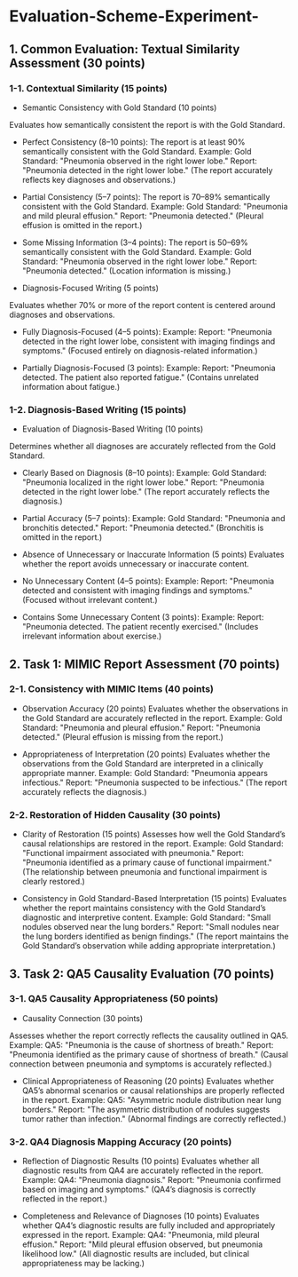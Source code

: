 # Evaluation-Scheme-Experiment-

## 1. Common Evaluation: Textual Similarity Assessment (30 points)
### 1-1. Contextual Similarity (15 points)
* Semantic Consistency with Gold Standard (10 points)

Evaluates how semantically consistent the report is with the Gold Standard.
 * Perfect Consistency (8–10 points):
The report is at least 90% semantically consistent with the Gold Standard.
Example:
Gold Standard: "Pneumonia observed in the right lower lobe."
Report: "Pneumonia detected in the right lower lobe."
(The report accurately reflects key diagnoses and observations.)

 * Partial Consistency (5–7 points):
The report is 70–89% semantically consistent with the Gold Standard.
Example:
Gold Standard: "Pneumonia and mild pleural effusion."
Report: "Pneumonia detected."
(Pleural effusion is omitted in the report.)

 * Some Missing Information (3–4 points):
The report is 50–69% semantically consistent with the Gold Standard.
Example:
Gold Standard: "Pneumonia observed in the right lower lobe."
Report: "Pneumonia detected."
(Location information is missing.)

* Diagnosis-Focused Writing (5 points)

Evaluates whether 70% or more of the report content is centered around diagnoses and observations.
 * Fully Diagnosis-Focused (4–5 points):
Example:
Report: "Pneumonia detected in the right lower lobe, consistent with imaging findings and symptoms."
(Focused entirely on diagnosis-related information.)

 * Partially Diagnosis-Focused (3 points):
Example:
Report: "Pneumonia detected. The patient also reported fatigue."
(Contains unrelated information about fatigue.)

### 1-2. Diagnosis-Based Writing (15 points)
* Evaluation of Diagnosis-Based Writing (10 points)

Determines whether all diagnoses are accurately reflected from the Gold Standard.
 * Clearly Based on Diagnosis (8–10 points):
Example:
Gold Standard: "Pneumonia localized in the right lower lobe."
Report: "Pneumonia detected in the right lower lobe."
(The report accurately reflects the diagnosis.)

 * Partial Accuracy (5–7 points):
Example:
Gold Standard: "Pneumonia and bronchitis detected."
Report: "Pneumonia detected."
(Bronchitis is omitted in the report.)

* Absence of Unnecessary or Inaccurate Information (5 points)
Evaluates whether the report avoids unnecessary or inaccurate content.
 * No Unnecessary Content (4–5 points):
Example:
Report: "Pneumonia detected and consistent with imaging findings and symptoms."
(Focused without irrelevant content.)
 * Contains Some Unnecessary Content (3 points):
Example:
Report: "Pneumonia detected. The patient recently exercised."
(Includes irrelevant information about exercise.)

## 2. Task 1: MIMIC Report Assessment (70 points)
### 2-1. Consistency with MIMIC Items (40 points)
* Observation Accuracy (20 points)
Evaluates whether the observations in the Gold Standard are accurately reflected in the report.
Example:
Gold Standard: "Pneumonia and pleural effusion."
Report: "Pneumonia detected."
(Pleural effusion is missing from the report.)

 * Appropriateness of Interpretation (20 points)
Evaluates whether the observations from the Gold Standard are interpreted in a clinically appropriate manner.
Example:
Gold Standard: "Pneumonia appears infectious."
Report: "Pneumonia suspected to be infectious."
(The report accurately reflects the diagnosis.)

### 2-2. Restoration of Hidden Causality (30 points)
 * Clarity of Restoration (15 points)
Assesses how well the Gold Standard’s causal relationships are restored in the report.
Example:
Gold Standard: "Functional impairment associated with pneumonia."
Report: "Pneumonia identified as a primary cause of functional impairment."
(The relationship between pneumonia and functional impairment is clearly restored.)

 * Consistency in Gold Standard-Based Interpretation (15 points)
Evaluates whether the report maintains consistency with the Gold Standard’s diagnostic and interpretive content.
Example:
Gold Standard: "Small nodules observed near the lung borders."
Report: "Small nodules near the lung borders identified as benign findings."
(The report maintains the Gold Standard’s observation while adding appropriate interpretation.)

## 3. Task 2: QA5 Causality Evaluation (70 points)
### 3-1. QA5 Causality Appropriateness (50 points)
 * Causality Connection (30 points)

Assesses whether the report correctly reflects the causality outlined in QA5.
Example:
QA5: "Pneumonia is the cause of shortness of breath."
Report: "Pneumonia identified as the primary cause of shortness of breath."
(Causal connection between pneumonia and symptoms is accurately reflected.)

 * Clinical Appropriateness of Reasoning (20 points)
Evaluates whether QA5’s abnormal scenarios or causal relationships are properly reflected in the report.
Example:
QA5: "Asymmetric nodule distribution near lung borders."
Report: "The asymmetric distribution of nodules suggests tumor rather than infection."
(Abnormal findings are correctly reflected.)

### 3-2. QA4 Diagnosis Mapping Accuracy (20 points)
 * Reflection of Diagnostic Results (10 points)
Evaluates whether all diagnostic results from QA4 are accurately reflected in the report.
Example:
QA4: "Pneumonia diagnosis."
Report: "Pneumonia confirmed based on imaging and symptoms."
(QA4’s diagnosis is correctly reflected in the report.)

 * Completeness and Relevance of Diagnoses (10 points)
Evaluates whether QA4’s diagnostic results are fully included and appropriately expressed in the report.
Example:
QA4: "Pneumonia, mild pleural effusion."
Report: "Mild pleural effusion observed, but pneumonia likelihood low."
(All diagnostic results are included, but clinical appropriateness may be lacking.)
